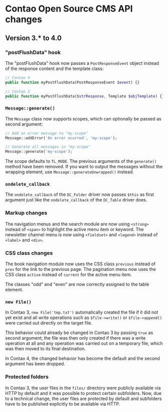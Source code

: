Contao Open Source CMS API changes
==================================

Version 3.* to 4.0
------------------

### "postFlushData" hook

The "postFlushData" hook now passes a `PostResponseEvent` object instead of
the response content and the template class:

```php
// Contao 4
public function myPostFlushData(PostResponseEvent $event) {}

// Contao 3
public function myPostFlushData($strResponse, Template $objTemplate) {}
```


### `Message::generate()`

The `Message` class now supports scopes, which can optionally be passed as
second argument:

```php
// Add an error message to "my-scope"
Message::addError('An error ocurred', 'my-scope');

// Generate all messages in "my-scope"
Message::generate('my-scope');
```

The scope defaults to `TL_MODE`. The previous arguments of the `generate()`
method have been removed. If you want to output the messages without the
wrapping element, use `Message::generateUnwrapped()` instead.


### `ondelete_callback`

The `ondelete_callback` of the `DC_Folder` driver now passes `$this` as first
argument just like the `ondelete_callback` of the `DC_Table` driver does.


### Markup changes

The navigation menus and the search module are now using `<strong>` instead of
`<span>` to highlight the active menu item or keyword. The newsletter channel
menu is now using `<fieldset>` and `<legend>` instead of `<label>` and `<div>`.


### CSS class changes

The book navigation module now uses the CSS class `previous` instead of `prev`
for the link to the previous page. The pagination menu now uses the CSS class
`active` instead of `current` for the active menu item.

The classes "odd" and "even" are now correctly assigned to the table element.


### `new File()`

In Contao 3, `new File('tmp.txt')` automatically created the file if it did not
yet exist and all write operations such as `$file->write()` or `$file->append()`
were carried out directly on the target file.

This behavior could already be changed in Contao 3 by passing `true` as second
argument; the file was then only created if there was a write operation at all
and any operation was carried out on a temporary file, which was then moved to
its final destination.

In Contao 4, the changed behavior has become the default and the second argument
has been dropped.


### Protected folders

In Contao 3, the user files in the `files/` directory were publicly available
via HTTP by default and it was possible to protect certain subfolders. Now, due
to a technical change, the user files are protected by default and subfolders
have to be published explicitly to be available via HTTP.

